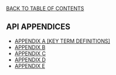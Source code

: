 <a href="/1.3/README.md">BACK TO TABLE OF CONTENTS</a>


<h2> API APPENDICES </h2>

<ul>

<li><a href="APPENDIX%20A.md">APPENDIX A [KEY TERM DEFINITIONS]</a></li>
<li><a href="APPENDIX%20B.md">APPENDIX B</a></li>
<li><a href="APPENDIX%20C.md">APPENDIX C</a></li>
<li><a href="APPENDIX%20D.md">APPENDIX D</a></li>
<li><a href="APPENDIX%20E.md">APPENDIX E</a></li>

</ul>
